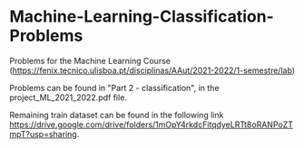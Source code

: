 # Machine-Learning-Classification-Problems

Problems for the Machine Learning Course (https://fenix.tecnico.ulisboa.pt/disciplinas/AAut/2021-2022/1-semestre/lab)

Problems can be found in "Part 2 - classification", in the project_ML_2021_2022.pdf file.

Remaining train dataset can be found in the following link https://drive.google.com/drive/folders/1mOpY4rkdcFitqdyeLRTt8oRANPoZTmpT?usp=sharing.
